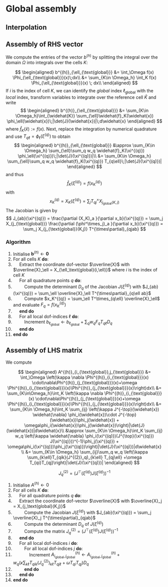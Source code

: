 # Global assembly

## Interpolation
## Assembly of RHS vector
We compute the entries of the vector $b^{(h)}$ by splitting the integral over the domain $\Omega$ into integrals over the cells $K$:

$$
\begin{aligned}
b^{(h)}_{\ell_{\text{global}}} &= \int_\Omega f(x) \Phi_{\ell_{\text{global}}}(x)\;dx\\
&= \sum_{K\in \Omega_h} \int_K f(x) \Phi_{\ell_{\text{global}}}(x) \; dx\\
\end{aligned}
$$
If $i$ is the index of cell $K$, we can identify the *global* index $\ell_{\text{global}}$ with the *local* index, transform variables to integrate over the reference cell $\widehat{K}$ and write 
$$
\begin{aligned}
b^{(h)}_{\ell_{\text{global}}} &= \sum_{K\in \Omega_h}\int_{\widehat{K}} \sum_{\ell}\widehat{f}_K(\widehat{x}) \phi_\ell(\widehat{x})\;|\det{J}(\widehat{x})|\;d\widehat{x}
\end{aligned}
$$
where $\widehat{f}_K(\widehat{x}) := f(x)$. Next, replace the integration by numerical quadrature and use $T_{q\ell}=\phi_\ell(\xi^{(q)})$ to obtain
$$
\begin{aligned}
b^{(h)}_{\ell_{\text{global}}} &\approx \sum_{K\in \Omega_h} \sum_{\ell}\sum_q w_q \widehat{f}_K(\xi^{(q)}) \phi_\ell(\xi^{(q)})\;|\det{J}(\xi^{(q)})|\\
&= \sum_{K\in \Omega_h} \sum_{\ell}\sum_q w_q \widehat{f}_K(\xi^{(q)}) T_{q\ell}\;|\det{J}(\xi^{(q)})|
\end{aligned}
$$
and thus
$$
\widehat{f}_K(\xi^{(q)}) = f(x_K^{(q)})
$$
with
$$
x_K^{(q)} = X_K(\xi^{(q)})= \sum_j T^\times_{qj} X_{j_{\text{global}}(K,j)}
$$
The Jacobian is given by
$$
J_{ab}(\xi^{(q)}) = \frac{\partial (X_K)_a }{\partial x_b}(\xi^{(q)})
= \sum_j X_{j_{\text{global}}} \frac{\partial (\phi^\times_j)_a }{\partial x_b}(\xi^{(q)})
= \sum_j X_{j_{\text{global}}(K,j)} T^{\times\partial}_{qjab}
$$

### Algorithm
1. Initialise $\boldsymbol{b}^{(h)} \gets \boldsymbol{0}$
1. For all cells $K$ **do**:
1. $~~~~$ Extract the coordinate dof-vector $\overline{X}$ with $\overline{X}_\ell = X_{\ell_\text{global}(i,\ell)}$ where $i$ is the index of cell $K$
1. $~~~~$ For all quadrature points $q$ **do**:
1. $~~~~~~~~$ Compute the determinant $D_q$ of the Jacobian $J(\xi^{(q)})$ with $J_{ab}(\xi^{(q)}) = \sum_\ell \overline{X}_\ell T^{\times\partial}_{q\ell ab}$
1. $~~~~~~~~$ Compute $x_K^{(q)} = \sum_\ell T^\times_{q\ell} \overline{X}_\ell$ and evaluate $F_q = f(x_K^{(q)})$
1. $~~~~$ **end do**
1. $~~~~$ For all local dof-indices $\ell$ **do**:
1. $~~~~~~~~$ Increment $b_{\ell_{\text{global}}}\gets b_{\ell_{\text{global}}} + \sum_q w_q F_q T_{q\ell} D_q$
1. $~~~~$ **end do**
1. **end do**


## Assembly of LHS matrix
We compute

$$
\begin{aligned}
A^{(h)}_{i_{\text{global}},j_{\text{global}}} &= \int_\Omega \left(\kappa \nabla \Phi^{(h)}_{i_{\text{global}}}(x) \cdot\nabla\Phi^{(h)}_{j_{\text{global}}}(x)+\omega \Phi^{(h)}_{i_{\text{global}}}(x)\Phi^{(h)}_{j_{\text{global}}}(x)\right)dx\\
&= \sum_{K\in\Omega_h}\int_K \left(\kappa \nabla \Phi^{(h)}_{i_{\text{global}}}(x) \cdot\nabla\Phi^{(h)}_{j_{\text{global}}}(x)+\omega \Phi^{(h)}_{i_{\text{global}}}(x)\Phi^{(h)}_{j_{\text{global}}}(x)\right)dx\\
&= \sum_{K\in \Omega_h}\int_K \sum_{ij} \left(\kappa J^{-\top}(\widehat{x}) \widehat{\nabla} \phi_i(\widehat{x})\cdot J^{-\top}(\widehat{x})\phi_j(\widehat{x}) + \omega\phi_i(\widehat{x})\phi_j(\widehat{x})\right)|\det{J}(\widehat{x})|d\widehat{x}\\
&\approx \sum_{K\in \Omega_h}\int_K \sum_{ij} w_q \left(\kappa \widehat{\nabla} \phi_i(\xi^{(q)})(J^{\top}(\xi^{(q)}) J(\xi^{(q)}))^{-1}\phi_j(\xi^{(q)}) + \omega\phi_i(\xi^{(q)})\phi_j(\xi^{(q)})\right)|\det{J}(\xi^{(q)})|d\widehat{x} \\
&= \sum_{K\in \Omega_h} \sum_{ij}\sum_q w_q  \left(\kappa \sum_{k\ell}T_{qik}(J^{(2)}_q)_{k\ell} T_{qj\ell} +\omega T_{qi}T_{qj}\right)|\det{J}(\xi^{(q)})|
\end{aligned}
$$

$$
J^{(2)}_{q} =  \left(J^{\top}(\xi^{(q)}) J(\xi^{(q)})\right)^{-1}
$$

1. Initialise $A^{(h)} \gets 0$
1. For all cells $K$ **do**:
1. $~~~~$ For all quadrature points $q$ **do**:
1. $~~~~$ Extract the coordinate dof-vector $\overline{X}$ with $\overline{X}_j = X_{j_\text{global}(K,j)}$
1. $~~~~~~~~$ Compute the Jacobian $J(\xi^{(q)})$ with $J_{ab}(\xi^{(q)}) = \sum_j \overline{X}_j T^{\times\partial}_{qjab}$
1. $~~~~~~~~$ Compute the determinant $D_q$ of $J(\xi^{(q)})$
1. $~~~~~~~~$ Compute the matrix $J^{(2)}_{q} =  \left(J^{\top}(\xi^{(q)}) J(\xi^{(q)})\right)^{-1}$
2. $~~~~$ **end do**
3. $~~~~$ For all local dof-indices $i$ **do**:
4. $~~~~~~~~$ For all local dof-indices $j$ **do**:
5. $~~~~~~~~~~~~$ Increment $A^{(h)}_{i_{\text{global}},j_{\text{global}}}\gets A^{(h)}_{i_{\text{global}},j_{\text{global}}} + w_q  \left(\kappa \sum_{k\ell}T_{qik}(J^{(2)}_q)_{k\ell} T_{qj\ell} +\omega T_{qi}T_{qj}\right)D_q$
6. $~~~~~~~~$ **end do**
7. $~~~~$ **end do**
8.  **end do**
